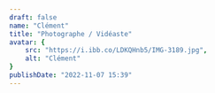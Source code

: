 ```yaml
---
draft: false
name: "Clément"
title: "Photographe / Vidéaste"
avatar: {
    src: "https://i.ibb.co/LDKQHnb5/IMG-3189.jpg",
    alt: "Clément"
}
publishDate: "2022-11-07 15:39"
---
```

